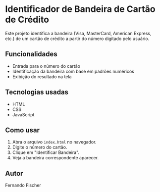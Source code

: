 # Identificador de Bandeira de Cartão de Crédito

Este projeto identifica a bandeira (Visa, MasterCard, American Express, etc.) de um cartão de crédito a partir do número digitado pelo usuário.

## Funcionalidades

- Entrada para o número do cartão
- Identificação da bandeira com base em padrões numéricos
- Exibição do resultado na tela

## Tecnologias usadas

- HTML
- CSS
- JavaScript

## Como usar

1. Abra o arquivo `index.html` no navegador.
2. Digite o número do cartão.
3. Clique em "Identificar Bandeira".
4. Veja a bandeira correspondente aparecer.

## Autor

Fernando Fischer
